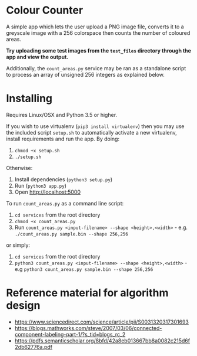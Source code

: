# Colour Counter
A simple app which lets the user upload a PNG image file, converts it to a greyscale image with a 256 colorspace then
counts the number of coloured areas.

**Try uploading some test images from the `test_files` directory through the app and view the output.**

Additionally, the `count_areas.py` service may be ran as a standalone script to process an array of unsigned 256 
integers as explained below.

# Installing
Requires Linux/OSX and Python 3.5 or higher. 

If you wish to use virtualenv (`pip3 install virtualenv`) then you may use the included script `setup.sh` to automatically activate a new virtualenv, install requirements and run the app. By doing:
1. `chmod +x setup.sh`
2. `./setup.sh`

Otherwise:

1. Install dependencies (`python3 setup.py`)
2. Run (`python3 app.py`)
3. Open [http://localhost:5000](http://localhost:5000)

To run `count_areas.py` as a command line script:

1. `cd services` from the root directory
2. `chmod +x count_areas.py`
3. Run `count_areas.py <input-filename> --shape <height>,<width>` - e.g. `./count_areas.py sample.bin --shape 256,256`

or simply:
1. `cd services` from the root directory
2. `python3 count_areas.py <input-filename> --shape <height>,<width>` - e.g `python3 count_areas.py sample.bin --shape 256,256`

# Reference material for algorithm design
- https://www.sciencedirect.com/science/article/pii/S0031320317301693
- https://blogs.mathworks.com/steve/2007/03/06/connected-component-labeling-part-1/?s_tid=blogs_rc_2
- https://pdfs.semanticscholar.org/8bfd/42a8eb013667bb8a0082c215d6f2db62776a.pdf
